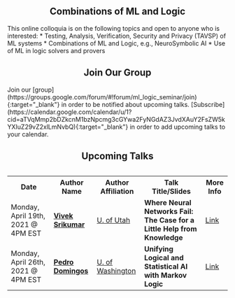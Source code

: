 <h2 style="text-align:center">Combinations of ML and Logic</h2>
This online colloquia is on the following topics and open to anyone who is interested:
* Testing, Analysis, Verification, Security and Privacy (TAVSP) of ML systems
* Combinations of ML and Logic, e.g., NeuroSymbolic AI
* Use of ML in logic solvers and provers

<h2 style="text-align:center">Join Our Group</h2>
Join our [group](https://groups.google.com/forum/#!forum/ml_logic_seminar/join){:target="_blank"} in order to be notified about upcoming talks. [Subscribe](https://calendar.google.com/calendar/u/1?cid=aTVqMmp2bDZkcnM1bzNpcmg3cGYwa2FyNGdAZ3JvdXAuY2FsZW5kYXIuZ29vZ2xlLmNvbQ){:target="_blank"} in order to add upcoming talks to your calendar.

<h2 style="text-align:center">Upcoming Talks</h2>
<div style="overflow-x:auto;">
  <table id="upcoming">
    <tr>
      <th>Date</th>
      <th>Author Name</th>
      <th>Author Affiliation</th>
      <th>Talk Title/Slides</th>
      <th>More Info</th>
    </tr> 
    <tr>
      <td>Monday, April 19th, 2021 @ 4PM EST</td>
      <td><strong><a href="https://svivek.com/" target="_blank">Vivek Srikumar</a></strong></td>
      <td><a href="https://www.utah.edu/" target="_blank">U. of Utah</a></td>
      <td><strong>Where Neural Networks Fail: The Case for a Little Help from Knowledge</strong></td>
      <td><a href="https://ml-logic-seminar.github.io/upcoming.html#vivek">Link</a></td>
    </tr>
    <tr>
      <td>Monday, April 26th, 2021 @ 4PM EST</td>
      <td><strong><a href="https://homes.cs.washington.edu/~pedrod/" target="_blank">Pedro Domingos</a></strong></td>
      <td><a href="https://www.washington.edu/" target="_blank">U. of Washington</a></td>
      <td><strong>Unifying Logical and Statistical AI with Markov Logic</strong></td>
      <td><a href="https://ml-logic-seminar.github.io/upcoming.html#pedro">Link</a></td>
    </tr>
  </table>
</div>
